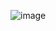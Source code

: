 ![image](https://github.com/ELIJAHMAITHYA/Bmi_Calculator/assets/115029411/8e9592b5-d65d-4a1d-8a19-cc3f0645463f)
